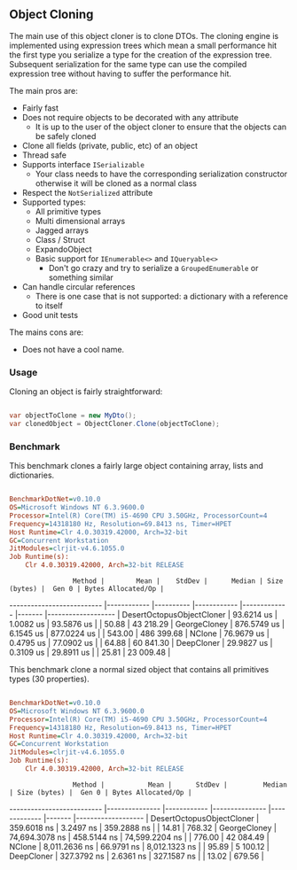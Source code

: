 ﻿## Object Cloning

The main use of this object cloner is to clone DTOs.  The cloning engine is implemented using expression trees which mean a small performance hit the first type you serialize a type for the creation of the expression tree.  Subsequent serialization for the same type can use the compiled expression tree without having to suffer the performance hit.

The main pros are:

* Fairly fast
* Does not require objects to be decorated with any attribute
  * It is up to the user of the object cloner to ensure that the objects can be safely cloned
* Clone all fields (private, public, etc) of an object
* Thread safe
* Supports interface `ISerializable`
  * Your class needs to have the corresponding serialization constructor otherwise it will be cloned as a normal class
* Respect the `NotSerialized` attribute
* Supported types:
  * All primitive types
  * Multi dimensional arrays
  * Jagged arrays
  * Class / Struct
  * ExpandoObject
  * Basic support for `IEnumerable<>` and `IQueryable<>`
      * Don't go crazy and try to serialize a `GroupedEnumerable` or something similar
* Can handle circular references
  * There is one case that is not supported: a dictionary with a reference to itself
* Good unit tests

The mains cons are:

* Does not have a cool name.

### Usage

Cloning an object is fairly straightforward:

```csharp

var objectToClone = new MyDto();
var clonedObject = ObjectCloner.Clone(objectToClone);

```

### Benchmark


This benchmark clones a fairly large object containing array, lists and dictionaries.

``` ini

BenchmarkDotNet=v0.10.0
OS=Microsoft Windows NT 6.3.9600.0
Processor=Intel(R) Core(TM) i5-4690 CPU 3.50GHz, ProcessorCount=4
Frequency=14318180 Hz, Resolution=69.8413 ns, Timer=HPET
Host Runtime=Clr 4.0.30319.42000, Arch=32-bit 
GC=Concurrent Workstation
JitModules=clrjit-v4.6.1055.0
Job Runtime(s):
	Clr 4.0.30319.42000, Arch=32-bit RELEASE


```
                    Method |        Mean |    StdDev |      Median | Size (bytes) |  Gen 0 | Bytes Allocated/Op |
-------------------------- |------------ |---------- |------------ |------------- |------- |------------------- |
 DesertOctopusObjectCloner |  93.6214 us | 1.0082 us |  93.5876 us |              |  50.88 |          43 218.29 |
              GeorgeCloney | 876.5749 us | 6.1545 us | 877.0224 us |              | 543.00 |         486 399.68 |
                    NClone |  76.9679 us | 0.4795 us |  77.0902 us |              |  64.88 |          60 841.30 |
                DeepCloner |  29.9827 us | 0.3109 us |  29.8911 us |              |  25.81 |          23 009.48 |


This benchmark clone a normal sized object that contains all primitives types (30 properties).

``` ini

BenchmarkDotNet=v0.10.0
OS=Microsoft Windows NT 6.3.9600.0
Processor=Intel(R) Core(TM) i5-4690 CPU 3.50GHz, ProcessorCount=4
Frequency=14318180 Hz, Resolution=69.8413 ns, Timer=HPET
Host Runtime=Clr 4.0.30319.42000, Arch=32-bit 
GC=Concurrent Workstation
JitModules=clrjit-v4.6.1055.0
Job Runtime(s):
	Clr 4.0.30319.42000, Arch=32-bit RELEASE


```
                    Method |           Mean |      StdDev |         Median | Size (bytes) |  Gen 0 | Bytes Allocated/Op |
-------------------------- |--------------- |------------ |--------------- |------------- |------- |------------------- |
 DesertOctopusObjectCloner |    359.6018 ns |   3.2497 ns |    359.2888 ns |              |  14.81 |             768.32 |
              GeorgeCloney | 74,694.3078 ns | 458.5144 ns | 74,599.2204 ns |              | 776.00 |          42 084.49 |
                    NClone |  8,011.2636 ns |  66.9791 ns |  8,012.1323 ns |              |  95.89 |           5 100.12 |
                DeepCloner |    327.3792 ns |   2.6361 ns |    327.1587 ns |              |  13.02 |             679.56 |

